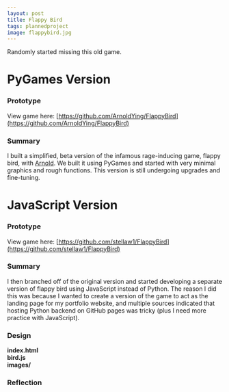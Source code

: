 ```yaml
---
layout: post
title: Flappy Bird
tags: plannedproject
image: flappybird.jpg
---
```


Randomly started missing this old game. 

# PyGames Version

### Prototype
View game here: [https://github.com/ArnoldYing/FlappyBird](https://github.com/ArnoldYing/FlappyBird)

### Summary
I built a simplified, beta version of the infamous rage-inducing game, flappy bird, with [Arnold](https://arnoldying.github.io). We built it using PyGames and started with very minimal graphics and rough functions. This version is still undergoing upgrades and fine-tuning. 



# JavaScript Version

### Prototype
View game here: [https://github.com/stellaw1/FlappyBird](https://github.com/stellaw1/FlappyBird)

### Summary 
I then branched off of the original version and started developing a separate version of flappy bird using JavaScript instead of Python. The reason I did this was because I wanted to create a version of the game to act as the landing page for my portfolio website, and multiple sources indicated that hosting Python backend on GitHub pages was tricky (plus I need more practice with JavaScript). 

### Design 
**index.html** <br>
**bird.js** <br>
**images/** <br>

### Reflection


